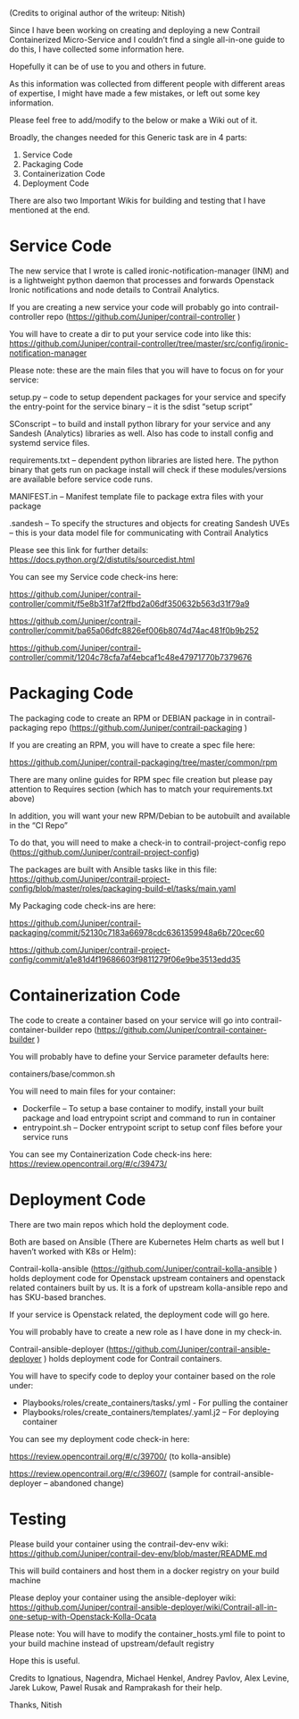 (Credits to original author of the writeup: Nitish)

Since I have been working on creating and deploying a new Contrail Containerized Micro-Service and I couldn’t find a single all-in-one guide to do this, I have collected some information here.

Hopefully it can be of use to you and others in future.

As this information was collected from different people with different areas of expertise, I might have made a few mistakes, or left out some key information.

Please feel free to add/modify to the below or make a Wiki out of it.

Broadly, the changes needed for this Generic task are in 4 parts:
1. Service Code
2. Packaging Code
3. Containerization Code
4. Deployment Code

There are also two Important Wikis for building and testing that I have mentioned at the end.

# Service Code

The new service that I wrote is called ironic-notification-manager (INM) and is a lightweight python daemon that processes and forwards Openstack Ironic notifications and node details to Contrail Analytics.

If you are creating a new service your code will probably go into contrail-controller repo (https://github.com/Juniper/contrail-controller )

You will have to create a dir to put your service code into like this: https://github.com/Juniper/contrail-controller/tree/master/src/config/ironic-notification-manager

Please note: these are the main files that you will have to focus on for your service:

setup.py – code to setup dependent packages for your service and specify the entry-point for the service binary – it is the sdist “setup script”

SConscript – to build and install python library for your service and any Sandesh (Analytics) libraries as well. Also has code to install config and systemd service files.

requirements.txt – dependent python libraries are listed here. The python binary that gets run on package install will check if these modules/versions are available before service code runs.

MANIFEST.in – Manifest template file to package extra files with your package

<service>.sandesh – To specify the structures and objects for creating Sandesh UVEs – this is your data model file for communicating with Contrail Analytics

Please see this link for further details: https://docs.python.org/2/distutils/sourcedist.html

You can see my Service code check-ins here:

https://github.com/Juniper/contrail-controller/commit/f5e8b31f7af2ffbd2a06df350632b563d31f79a9

https://github.com/Juniper/contrail-controller/commit/ba65a06dfc8826ef006b8074d74ac481f0b9b252

https://github.com/Juniper/contrail-controller/commit/1204c78cfa7af4ebcaf1c48e47971770b7379676

# Packaging Code

The packaging code to create an RPM or DEBIAN package in in contrail-packaging repo (https://github.com/Juniper/contrail-packaging )

If you are creating an RPM, you will have to create a spec file here:

https://github.com/Juniper/contrail-packaging/tree/master/common/rpm

There are many online guides for RPM spec file creation but please pay attention to Requires section (which has to match your requirements.txt above)

In addition, you will want your new RPM/Debian to be autobuilt and available in the “CI Repo”

To do that, you will need to make a check-in to contrail-project-config repo (https://github.com/Juniper/contrail-project-config)

The packages are built with Ansible tasks like in this file:
https://github.com/Juniper/contrail-project-config/blob/master/roles/packaging-build-el/tasks/main.yaml

My Packaging code check-ins are here:

https://github.com/Juniper/contrail-packaging/commit/52130c7183a66978cdc6361359948a6b720cec60

https://github.com/Juniper/contrail-project-config/commit/a1e81d4f19686603f9811279f06e9be3513edd35

# Containerization Code

The code to create a container based on your service will go into contrail-container-builder repo (https://github.com/Juniper/contrail-container-builder )

You will probably have to define your Service parameter defaults here:

containers/base/common.sh

You will need to main files for your container:

* Dockerfile – To setup a base container to modify, install your built package and load entrypoint script and command to run in container
* entrypoint.sh – Docker entrypoint script to setup conf files before your service runs

You can see my Containerization Code check-ins here:
https://review.opencontrail.org/#/c/39473/

# Deployment Code

There are two main repos which hold the deployment code.

Both are based on Ansible (There are Kubernetes Helm charts as well but I haven’t worked with K8s or Helm):

Contrail-kolla-ansible (https://github.com/Juniper/contrail-kolla-ansible ) holds deployment code for Openstack upstream containers and openstack related containers built by us. It is a fork of upstream kolla-ansible repo and has SKU-based branches.

If your service is Openstack related, the deployment code will go here.

You will probably have to create a new role as I have done in my check-in.

Contrail-ansible-deployer (https://github.com/Juniper/contrail-ansible-deployer ) holds deployment code for Contrail containers.

You will have to specify code to deploy your container based on the role under:

* Playbooks/roles/create_containers/tasks/<role>.yml - For pulling the container
* Playbooks/roles/create_containers/templates/<role>.yaml.j2 – For deploying container

You can see my deployment code check-in here:

https://review.opencontrail.org/#/c/39700/ (to kolla-ansible) 

https://review.opencontrail.org/#/c/39607/ (sample for contrail-ansible-deployer – abandoned change)

# Testing

Please build your container using the contrail-dev-env wiki:
https://github.com/Juniper/contrail-dev-env/blob/master/README.md

This will build containers and host them in a docker registry on your build machine

Please deploy your container using the ansible-deployer wiki:
https://github.com/Juniper/contrail-ansible-deployer/wiki/Contrail-all-in-one-setup-with-Openstack-Kolla-Ocata

Please note: You will have to modify the container_hosts.yml file to point to your build machine instead of upstream/default registry

Hope this is useful.

Credits to Ignatious, Nagendra, Michael Henkel, Andrey Pavlov, Alex Levine, Jarek Lukow, Pawel Rusak and Ramprakash for their help.

Thanks,
Nitish